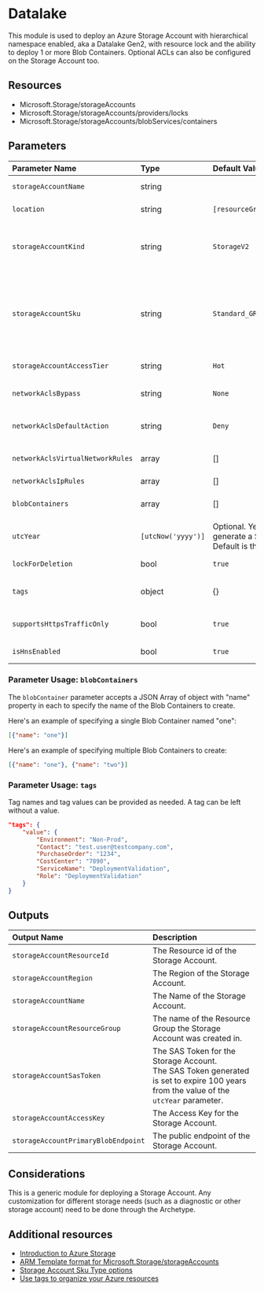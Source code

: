 # Datalake

This module is used to deploy an Azure Storage Account with hierarchical namespace enabled, aka a Datalake Gen2, with resource lock and the ability to deploy 1 or more Blob Containers. Optional ACLs can also be configured on the Storage Account too.

## Resources

- Microsoft.Storage/storageAccounts
- Microsoft.Storage/storageAccounts/providers/locks
- Microsoft.Storage/storageAccounts/blobServices/containers

## Parameters

| Parameter Name | Type | Default Value | Possible values | Description |
| :-             | :-   | :-            | :-              | :-          |
| `storageAccountName` | string | | | Required. Name of the Storage account.
| `location` | string | `[resourceGroup().location]` | | Optional. Location for all resources.
| `storageAccountKind` | string | `StorageV2` | Storage, StorageV2, BlobStorage, FileStorage, BlockBlobStorage | Optional. Type of Storage Account to create.
| `storageAccountSku` | string | `Standard_GRS` | Standard_LRS, Standard_GRS, Standard_RAGRS, Standard_ZRS, Premium_LRS, Premium_ZRS, Standard_GZRS, Standard_RAGZRS | Optional. Storage Account Sku Name.
| `storageAccountAccessTier` | string | `Hot` | Hot, Cool | Optional. Storage Account Access Tier.
| `networkAclsBypass` | string | `None` | None, Logging, Metrics, AzureServices | Optional. Specifies whether traffic is bypassed for Logging/Metrics/AzureServices.
| `networkAclsDefaultAction` | string | `Deny` | Deny, Allow | Optional. Specifies the default action of allow or deny when no other rules match.
| `networkAclsVirtualNetworkRules` | array | [] | | Optional. Sets the virtual network rules, like resource ID of a subnet.
| `networkAclsIpRules` | array | [] | | Optional. Sets the IP rules.
| `blobContainers` | array | [] | Complex structure, see below. | Optional. Blob containers to create.
| `utcYear` | `[utcNow('yyyy')]` | Optional. Year data used to generate a SAS token. Default is the current year.
| `lockForDeletion` | bool | `true` | | Optional. Switch to lock Virtual Network Gateway from deletion.
| `tags` | object | {} | Complex structure, see below. | Optional. Tags of the Virtual Network Gateway resource.
| `supportsHttpsTrafficOnly` | bool | `true` | | Optional. Allows https traffic only to storage service if sets to true. Default is true.
| `isHnsEnabled` | bool | `true` | | Required true for Datalake Gen2.

### Parameter Usage: `blobContainers`

The `blobContainer` parameter accepts a JSON Array of object with "name" property in each to specify the name of the Blob Containers to create.

Here's an example of specifying a single Blob Container named "one":

```json
[{"name": "one"}]
```

Here's an example of specifying multiple Blob Containers to create:

```json
[{"name": "one"}, {"name": "two"}]
```

### Parameter Usage: `tags`

Tag names and tag values can be provided as needed. A tag can be left without a value.

```json
"tags": {
    "value": {
        "Environment": "Non-Prod",
        "Contact": "test.user@testcompany.com",
        "PurchaseOrder": "1234",
        "CostCenter": "7890",
        "ServiceName": "DeploymentValidation",
        "Role": "DeploymentValidation"
    }
}
```

## Outputs

| Output Name | Description |
| :- | :- |
| `storageAccountResourceId` | The Resource id of the Storage Account.
| `storageAccountRegion` | The Region of the Storage Account. |
| `storageAccountName` | The Name of the Storage Account.
| `storageAccountResourceGroup` | The name of the Resource Group the Storage Account was created in.
| `storageAccountSasToken` | The SAS Token for the Storage Account.<br/>The SAS Token generated is set to expire 100 years from the value of the `utcYear` parameter.
| `storageAccountAccessKey` | The Access Key for the Storage Account.
| `storageAccountPrimaryBlobEndpoint` | The public endpoint of the Storage Account. |

## Considerations

This is a generic module for deploying a Storage Account. Any customization for different storage needs (such as a diagnostic or other storage account) need to be done through the Archetype.

## Additional resources

- [Introduction to Azure Storage](https://docs.microsoft.com/en-us/azure/storage/common/storage-introduction)
- [ARM Template format for Microsoft.Storage/storageAccounts](https://docs.microsoft.com/en-us/azure/templates/microsoft.storage/2018-07-01/storageaccounts)
- [Storage Account Sku Type options](https://docs.microsoft.com/en-us/dotnet/api/microsoft.azure.management.storage.fluent.storageaccountskutype?view=azure-dotnet)
- [Use tags to organize your Azure resources](https://docs.microsoft.com/en-us/azure/azure-resource-manager/resource-group-using-tags)
